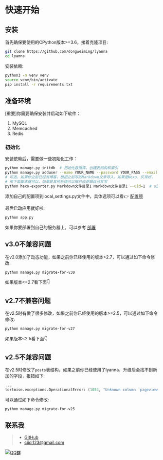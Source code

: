 # 快速开始

## 安装

首先确保要使用的CPython版本>=3.6，接着克隆项目:

```bash
git clone https://github.com/dongweiming/lyanna
cd lyanna
```

安装依赖:

```bash
python3 -m venv venv
source venv/bin/activate
pip install -r requirements.txt
```

## 准备环境

[重要]你需要确保安装并启动如下软件：

1. MySQL
2. Memcached
3. Redis

### 初始化

安装依赖后，需要做一些初始化工作：

```bash
python manage.py initdb  # 初始化数据库，创建表结构和索引
python manage.py adduser --name YOUR_NAME --password YOUR_PASS --email YOUR_EMAIL  # 创建可登录后台的管理员账号
# 可选，如果你之前已经有博客，想把之前写的Markdown文章导入，如果是Hexo，灰常好，
# 用下面脚本就可以，如果是其他系统可以按对应逻辑自己写写
python hexo-exporter.py Markdown文件目录1 Markdown文件目录1 --uid=1  # uid是上面创建的管理员账号ID
```

添加自己的配置项到local_settings.py文件中，具体选项可以看👉 [配置项](configuration.md)

最后启动应用就好啦:

```bash
python app.py
```

如果你要部署到自己的服务器上，可以参考 [部署](deploying.md)

## v3.0不兼容问题

在v3.0添加了动态功能，如果之前你已经使用的版本>2.7，可以通过如下命令修改:

```bash
python manage.py migrate-for-v30
```

如果版本<=2.7看下面👇

## v2.7不兼容问题

在v2.5时有做了很多修改，如果之前你已经使用的版本>=2.5，可以通过如下命令修改:

```bash
python manage.py migrate-for-v27
```

如果版本<2.5看下面👇

## v2.5不兼容问题

在v2.5时修改了`posts`表结构，如果之前你已经使用了lyanna，升级后会找不到新加的字段，报错如下:

```python
...
tortoise.exceptions.OperationalError: (1054, "Unknown column 'pageview' in 'field list'")
```

可以通过如下命令修改:

```bash
python manage.py migrate-for-v25
```

## 联系我

> - [GitHub](https://github.com/dongweiming "github")
> - [ciici123@gmail.com](mailto:ciici123@gmail.com)

[![QQ群](https://img.shields.io/badge/QQ%E7%BE%A4-522012167-yellowgreen.svg)](https://jq.qq.com/?_wv=1027&k=5RS89BW)
